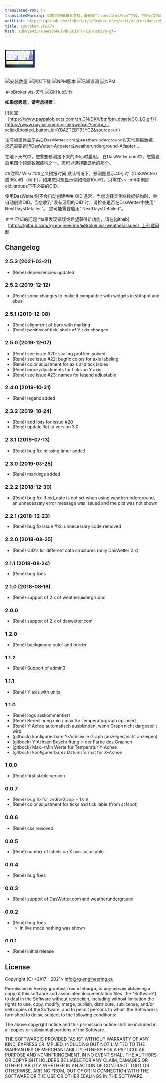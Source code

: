 ```yaml
---
translatedFrom: en
translatedWarning: 如果您想编辑此文档，请删除“translatedFrom”字段，否则此文档将再次自动翻译
editLink: https://github.com/ioBroker/ioBroker.docs/edit/master/docs/zh-cn/adapterref/iobroker.vis-weather/README.md
title: ioBroker.vis天气
hash: Idkwye4z5+4DWez86HGlvNPZk3JPTNhIGrGsOS8h+gA=
---
```

![商标](../../../en/adapterref/iobroker.vis-weather/admin/vis-weather.png)

![安装数量](http://iobroker.live/badges/vis-weather-stable.svg)
![资料下载](https://img.shields.io/npm/dm/iobroker.vis-weather.svg)
![NPM版本](http://img.shields.io/npm/v/iobroker.vis-weather.svg)
![已知漏洞](https://snyk.io/test/github/rg-engineering/ioBroker.vis-weather/badge.svg)
![NPM](https://nodei.co/npm/iobroker.vis-weather.png?downloads=true)

＃ioBroker.vis-天气
![GitHub动作](https://github.com/rg-engineering/ioBroker.vis-weather/workflows/Test%20and%20Release/badge.svg)

**如果您愿意，请考虑捐赠：**

[![贝宝（https://www.paypalobjects.com/zh_CN/DK/i/btn/btn_donateCC_LG.gif）](https://www.paypal.com/cgi-bin/webscr?cmd=_s-xclick&hosted_button_id=YBAZTEBT9SYC2&source=url)

该可视组件显示来自DasWetter.com或weatherunderground的天气预报数据。您还需要运行DasWetter-Adpater或weatherunderground-Adapter ...

在地下天气中，您需要预测接下来的36小时启用。
在DasWetter.com中，您需要启用四个预测数据结构之一。您可以选择要显示的那个。

##注释/ Wiki
###定义预报时间
默认情况下，预测图显示40小时（DaSWetter）或36小时（地下）。如果您只想显示例如预测10小时，只需在vis-edit中删除oid_groups下不必要的OID。

使用DasWetter时不会自动创建### OID
通常，当您选择实例或数据结构时，会自动创建OID。当您收到“没有可用的OID”时，请检查是否在DasWetter中使用“ NextDaysDetailed”。
您可能需要启用“ NextDaysDetailed”。

＃＃ 已知的问题
*如果发现错误或希望获得新功能，请在[github]（https://github.com/rg-engineering/ioBroker.vis-weather/issues）上创建问题

## Changelog

### 2.5.3 (2021-03-21)
* (René) dependencies updated

### 2.5.2 (2019-12-12)
* (René) some changes to make it compatible with widgets in sbfspot and ebus

### 2.5.1 (2019-12-08)
* (René) alignment of bars with marking
* (René) position of tick labels of Y axis changed

### 2.5.0 (2019-12-07)
* (René) see issue #20: scaling problem solved 
* (René) see issue #22: bugfix colors for axis labeling 
* (René) color adjustment for axis and tick lables 
* (René) more adjustments for ticks on Y axis
* (René) see issue #23: names for legend adjustable

### 2.4.0 (2019-10-31)
* (René) legend added

### 2.3.2 (2019-10-24)
* (René) add logs for issue #20
* (René) update flot to version 3.0

### 2.3.1 (2019-07-13)
* (René) bug fix: missing timer added

### 2.3.0 (2019-03-25)
* (René) markings added

### 2.2.2 (2018-12-30)
* (René) bug fix: If oid_date is not set when using weatherunderground, an unnecessary error message was issued and the plot was not shown

### 2.2.1 (2018-12-23)
* (René) bug fix issue #12: unnecessary code removed

### 2.2.0 (2018-08-25)
* (René) OID's for different data structures (only DasWetter 2.x)

### 2.1.1 (2018-08-24)
* (René) bug fixes

### 2.1.0 (2018-08-18)
* (René) support of 2.x of weatherundergruond

### 2.0.0
* (René) support of 2.x of daswetter.com

### 1.2.0
* (René) background color and border

### 1.1.2
* (René) Support of admin3

### 1.1.1
* (René) Y axis with units

### 1.1.0
* (René) logs auskommentiert
* (René) Berechnung min / max für Temperaturgraph optimiert
* (René) Y-Achse automatisch ausblenden, wenn Graph nicht dargestellt wird
* (gitbock) konfigurierbare Y-Achsen je Graph (anzeigen/nicht anzeigen)
* (gitbock) Y-Achsen Beschriftung in der Farbe des Graphen
* (gitbock) Max.-/Min Werte für Temperatur Y-Achse
* (gitbock) konfigurierbares Datumsformat für X-Achse

### 1.0.0
* (René) first stable version

### 0.0.7
* (René) bug fix for android app > 1.0.6
* (René) color adjustment for ticks and tick lable (from sbfspot)

### 0.0.6
* (René) css removed

### 0.0.5
* (René) number of labels on X axis adjustable

### 0.0.4
* (René) bug fixes

### 0.0.3
* (René) support of DasWetter.com and weatherunderground

### 0.0.2
* (René) bug fixes
	- in live mode nothing was shown

### 0.0.1
* (René) initial release

## License
Copyright (C) <2017 - 2021>  <info@rg-engineering.eu>

Permission is hereby granted, free of charge, to any person obtaining a copy of this software and associated documentation files (the "Software"), to deal in the Software without restriction, including without limitation the rights to use, copy, modify, merge, publish, distribute, sublicense, and/or sell copies of the Software, and to permit persons to whom the Software is furnished to do so, subject to the following conditions:

The above copyright notice and this permission notice shall be included in all copies or substantial portions of the Software.

THE SOFTWARE IS PROVIDED "AS IS", WITHOUT WARRANTY OF ANY KIND, EXPRESS OR IMPLIED, INCLUDING BUT NOT LIMITED TO THE WARRANTIES OF MERCHANTABILITY, FITNESS FOR A PARTICULAR PURPOSE AND NONINFRINGEMENT. IN NO EVENT SHALL THE AUTHORS OR COPYRIGHT HOLDERS BE LIABLE FOR ANY CLAIM, DAMAGES OR OTHER LIABILITY, WHETHER IN AN ACTION OF CONTRACT, TORT OR OTHERWISE, ARISING FROM, OUT OF OR IN CONNECTION WITH THE SOFTWARE OR THE USE OR OTHER DEALINGS IN THE SOFTWARE.